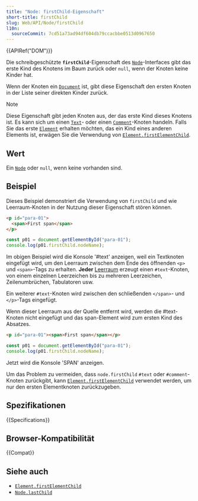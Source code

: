 ```yaml
---
title: "Node: firstChild-Eigenschaft"
short-title: firstChild
slug: Web/API/Node/firstChild
l10n:
  sourceCommit: 7cd51a73ad94df604db79ccacbbe0513d0967650
---
```


{{APIRef("DOM")}}

Die schreibgeschützte **`firstChild`**-Eigenschaft des [`Node`](/de/docs/Web/API/Node)-Interfaces
gibt das erste Kind des Knotens im Baum zurück
oder `null`, wenn der Knoten keine Kinder hat.

Wenn der Knoten ein [`Document`](/de/docs/Web/API/Document) ist,
gibt diese Eigenschaft den ersten Knoten in der Liste seiner direkten Kinder zurück.

> [!NOTE]
> Diese Eigenschaft gibt jeden Knoten aus, der das erste Kind dieses Knotens ist.
> Es kann sich um einen [`Text`](/de/docs/Web/API/Text)- oder einen [`Comment`](/de/docs/Web/API/Comment)-Knoten handeln.
> Falls Sie das erste [`Element`](/de/docs/Web/API/Element) erhalten möchten, das ein Kind eines anderen Elements ist,
> erwägen Sie die Verwendung von [`Element.firstElementChild`](/de/docs/Web/API/Element/firstElementChild).

## Wert

Ein [`Node`](/de/docs/Web/API/Node) oder `null`, wenn keine vorhanden sind.

## Beispiel

Dieses Beispiel demonstriert die Verwendung von `firstChild` und wie Leerraum-Knoten
in der Nutzung dieser Eigenschaft stören können.

```html
<p id="para-01">
  <span>First span</span>
</p>
```

```js
const p01 = document.getElementById("para-01");
console.log(p01.firstChild.nodeName);
```

Im obigen Beispiel wird die Konsole '#text' anzeigen,
weil ein Textknoten eingefügt wird, um den Leerraum zwischen dem Ende des
öffnenden `<p>` und `<span>`-Tags zu erhalten. **Jeder**
[Leerraum](/de/docs/Web/API/Document_Object_Model/Whitespace)
erzeugt einen `#text`-Knoten, von einem einzelnen Leerzeichen bis zu mehreren Leerzeichen, Zeilenumbrüchen, Tabulatoren usw.

Ein weiterer `#text`-Knoten wird zwischen den schließenden `</span>`- und `</p>`-Tags eingefügt.

Wenn dieser Leerraum aus der Quelle entfernt wird, werden die #text-Knoten nicht eingefügt und das
span-Element wird zum ersten Kind des Absatzes.

```html
<p id="para-01"><span>First span</span></p>
```

```js
const p01 = document.getElementById("para-01");
console.log(p01.firstChild.nodeName);
```

Jetzt wird die Konsole 'SPAN' anzeigen.

Um das Problem zu vermeiden, dass `node.firstChild` `#text` oder
`#comment`-Knoten zurückgibt, kann [`Element.firstElementChild`](/de/docs/Web/API/Element/firstElementChild) verwendet werden,
um nur den ersten Elementknoten zurückzugeben.

## Spezifikationen

{{Specifications}}

## Browser-Kompatibilität

{{Compat}}

## Siehe auch

- [`Element.firstElementChild`](/de/docs/Web/API/Element/firstElementChild)
- [`Node.lastChild`](/de/docs/Web/API/Node/lastChild)
